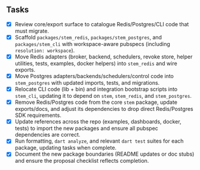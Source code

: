 ## Tasks
- [x] Review core/export surface to catalogue Redis/Postgres/CLI code that must migrate.
- [x] Scaffold `packages/stem_redis`, `packages/stem_postgres`, and `packages/stem_cli` with
      workspace-aware pubspecs (including `resolution: workspace`).
- [x] Move Redis adapters (broker, backend, schedulers, revoke store, helper utilities, tests,
      examples, docker helpers) into `stem_redis` and wire exports.
- [x] Move Postgres adapters/backends/schedulers/control code into `stem_postgres` with updated
      imports, tests, and migrations.
- [x] Relocate CLI code (lib + bin) and integration bootstrap scripts into `stem_cli`, updating it to
      depend on `stem`, `stem_redis`, and `stem_postgres`.
- [x] Remove Redis/Postgres code from the core `stem` package, update exports/docs, and adjust its
      dependencies to drop direct Redis/Postgres SDK requirements.
- [x] Update references across the repo (examples, dashboards, docker, tests) to import the new
      packages and ensure all pubspec dependencies are correct.
- [x] Run formatting, `dart analyze`, and relevant `dart test` suites for each package, updating
      tasks when complete.
- [x] Document the new package boundaries (README updates or doc stubs) and ensure the proposal
      checklist reflects completion.
